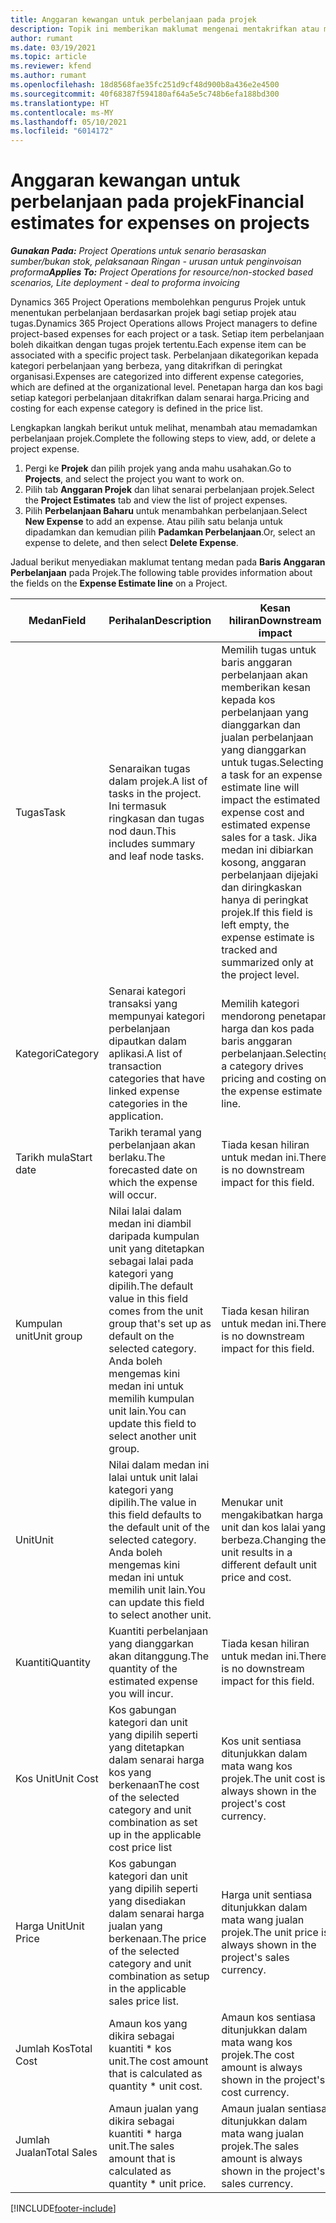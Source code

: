 ```yaml
---
title: Anggaran kewangan untuk perbelanjaan pada projek
description: Topik ini memberikan maklumat mengenai mentakrifkan atau menganggarkan perbelanjaan berasaskan projek.
author: rumant
ms.date: 03/19/2021
ms.topic: article
ms.reviewer: kfend
ms.author: rumant
ms.openlocfilehash: 18d8568fae35fc251d9cf48d900b8a436e2e4500
ms.sourcegitcommit: 40f68387f594180af64a5e5c748b6efa188bd300
ms.translationtype: HT
ms.contentlocale: ms-MY
ms.lasthandoff: 05/10/2021
ms.locfileid: "6014172"
---
```

# <a name="financial-estimates-for-expenses-on-projects"></a><span data-ttu-id="8a84a-103">Anggaran kewangan untuk perbelanjaan pada projek</span><span class="sxs-lookup"><span data-stu-id="8a84a-103">Financial estimates for expenses on projects</span></span>
<span data-ttu-id="8a84a-104">_**Gunakan Pada:** Project Operations untuk senario berasaskan sumber/bukan stok, pelaksanaan Ringan - urusan untuk penginvoisan proforma_</span><span class="sxs-lookup"><span data-stu-id="8a84a-104">_**Applies To:** Project Operations for resource/non-stocked based scenarios, Lite deployment - deal to proforma invoicing_</span></span>

<span data-ttu-id="8a84a-105">Dynamics 365 Project Operations membolehkan pengurus Projek untuk menentukan perbelanjaan berdasarkan projek bagi setiap projek atau tugas.</span><span class="sxs-lookup"><span data-stu-id="8a84a-105">Dynamics 365 Project Operations allows Project managers to define project-based expenses for each project or a task.</span></span> <span data-ttu-id="8a84a-106">Setiap item perbelanjaan boleh dikaitkan dengan tugas projek tertentu.</span><span class="sxs-lookup"><span data-stu-id="8a84a-106">Each expense item can be associated with a specific project task.</span></span> <span data-ttu-id="8a84a-107">Perbelanjaan dikategorikan kepada kategori perbelanjaan yang berbeza, yang ditakrifkan di peringkat organisasi.</span><span class="sxs-lookup"><span data-stu-id="8a84a-107">Expenses are categorized into different expense categories, which are defined at the organizational level.</span></span> <span data-ttu-id="8a84a-108">Penetapan harga dan kos bagi setiap kategori perbelanjaan ditakrifkan dalam senarai harga.</span><span class="sxs-lookup"><span data-stu-id="8a84a-108">Pricing and costing for each expense category is defined in the price list.</span></span> 

<span data-ttu-id="8a84a-109">Lengkapkan langkah berikut untuk melihat, menambah atau memadamkan perbelanjaan projek.</span><span class="sxs-lookup"><span data-stu-id="8a84a-109">Complete the following steps to view, add, or delete a project expense.</span></span>

1. <span data-ttu-id="8a84a-110">Pergi ke **Projek** dan pilih projek yang anda mahu usahakan.</span><span class="sxs-lookup"><span data-stu-id="8a84a-110">Go to **Projects**, and select the project you want to work on.</span></span>
2. <span data-ttu-id="8a84a-111">Pilih tab **Anggaran Projek** dan lihat senarai perbelanjaan projek.</span><span class="sxs-lookup"><span data-stu-id="8a84a-111">Select the **Project Estimates** tab and view the list of project expenses.</span></span>
3. <span data-ttu-id="8a84a-112">Pilih **Perbelanjaan Baharu** untuk menambahkan perbelanjaan.</span><span class="sxs-lookup"><span data-stu-id="8a84a-112">Select **New Expense** to add an expense.</span></span> <span data-ttu-id="8a84a-113">Atau pilih satu belanja untuk dipadamkan dan kemudian pilih **Padamkan Perbelanjaan**.</span><span class="sxs-lookup"><span data-stu-id="8a84a-113">Or, select an expense to delete, and then select **Delete Expense**.</span></span>

<span data-ttu-id="8a84a-114">Jadual berikut menyediakan maklumat tentang medan pada **Baris Anggaran Perbelanjaan** pada Projek.</span><span class="sxs-lookup"><span data-stu-id="8a84a-114">The following table provides information about the fields on the **Expense Estimate line** on a Project.</span></span> 

| <span data-ttu-id="8a84a-115">**Medan**</span><span class="sxs-lookup"><span data-stu-id="8a84a-115">**Field**</span></span> | <span data-ttu-id="8a84a-116">**Perihalan**</span><span class="sxs-lookup"><span data-stu-id="8a84a-116">**Description**</span></span> | <span data-ttu-id="8a84a-117">**Kesan hiliran**</span><span class="sxs-lookup"><span data-stu-id="8a84a-117">**Downstream impact**</span></span> |
| --- | --- | --- |
| <span data-ttu-id="8a84a-118">Tugas</span><span class="sxs-lookup"><span data-stu-id="8a84a-118">Task</span></span> | <span data-ttu-id="8a84a-119">Senaraikan tugas dalam projek.</span><span class="sxs-lookup"><span data-stu-id="8a84a-119">A list of tasks in the project.</span></span> <span data-ttu-id="8a84a-120">Ini termasuk ringkasan dan tugas nod daun.</span><span class="sxs-lookup"><span data-stu-id="8a84a-120">This includes summary and leaf node tasks.</span></span> | <span data-ttu-id="8a84a-121">Memilih tugas untuk baris anggaran perbelanjaan akan memberikan kesan kepada kos perbelanjaan yang dianggarkan dan jualan perbelanjaan yang dianggarkan untuk tugas.</span><span class="sxs-lookup"><span data-stu-id="8a84a-121">Selecting a task for an expense estimate line will impact the estimated expense cost and estimated expense sales for a task.</span></span> <span data-ttu-id="8a84a-122">Jika medan ini dibiarkan kosong, anggaran perbelanjaan dijejaki dan diringkaskan hanya di peringkat projek.</span><span class="sxs-lookup"><span data-stu-id="8a84a-122">If this field is left empty, the expense estimate is tracked and summarized only at the project level.</span></span> |
| <span data-ttu-id="8a84a-123">Kategori</span><span class="sxs-lookup"><span data-stu-id="8a84a-123">Category</span></span> | <span data-ttu-id="8a84a-124">Senarai kategori transaksi yang mempunyai kategori perbelanjaan dipautkan dalam aplikasi.</span><span class="sxs-lookup"><span data-stu-id="8a84a-124">A list of transaction categories that have linked expense categories in the application.</span></span> | <span data-ttu-id="8a84a-125">Memilih kategori mendorong penetapan harga dan kos pada baris anggaran perbelanjaan.</span><span class="sxs-lookup"><span data-stu-id="8a84a-125">Selecting a category drives pricing and costing on the expense estimate line.</span></span> |
| <span data-ttu-id="8a84a-126">Tarikh mula</span><span class="sxs-lookup"><span data-stu-id="8a84a-126">Start date</span></span> | <span data-ttu-id="8a84a-127">Tarikh teramal yang perbelanjaan akan berlaku.</span><span class="sxs-lookup"><span data-stu-id="8a84a-127">The forecasted date on which the expense will occur.</span></span> | <span data-ttu-id="8a84a-128">Tiada kesan hiliran untuk medan ini.</span><span class="sxs-lookup"><span data-stu-id="8a84a-128">There is no downstream impact for this field.</span></span> |
| <span data-ttu-id="8a84a-129">Kumpulan unit</span><span class="sxs-lookup"><span data-stu-id="8a84a-129">Unit group</span></span> | <span data-ttu-id="8a84a-130">Nilai lalai dalam medan ini diambil daripada kumpulan unit yang ditetapkan sebagai lalai pada kategori yang dipilih.</span><span class="sxs-lookup"><span data-stu-id="8a84a-130">The default value in this field comes from the unit group that's set up as default on the selected category.</span></span> <span data-ttu-id="8a84a-131">Anda boleh mengemas kini medan ini untuk memilih kumpulan unit lain.</span><span class="sxs-lookup"><span data-stu-id="8a84a-131">You can update this field to select another unit group.</span></span> | <span data-ttu-id="8a84a-132">Tiada kesan hiliran untuk medan ini.</span><span class="sxs-lookup"><span data-stu-id="8a84a-132">There is no downstream impact for this field.</span></span> |
| <span data-ttu-id="8a84a-133">Unit</span><span class="sxs-lookup"><span data-stu-id="8a84a-133">Unit</span></span> | <span data-ttu-id="8a84a-134">Nilai dalam medan ini lalai untuk unit lalai kategori yang dipilih.</span><span class="sxs-lookup"><span data-stu-id="8a84a-134">The value in this field defaults to the default unit of the selected category.</span></span> <span data-ttu-id="8a84a-135">Anda boleh mengemas kini medan ini untuk memilih unit lain.</span><span class="sxs-lookup"><span data-stu-id="8a84a-135">You can update this field to select another unit.</span></span> | <span data-ttu-id="8a84a-136">Menukar unit mengakibatkan harga unit dan kos lalai yang berbeza.</span><span class="sxs-lookup"><span data-stu-id="8a84a-136">Changing the unit results in a different default unit price and cost.</span></span> |
| <span data-ttu-id="8a84a-137">Kuantiti</span><span class="sxs-lookup"><span data-stu-id="8a84a-137">Quantity</span></span> | <span data-ttu-id="8a84a-138">Kuantiti perbelanjaan yang dianggarkan akan ditanggung.</span><span class="sxs-lookup"><span data-stu-id="8a84a-138">The quantity of the estimated expense you will incur.</span></span> | <span data-ttu-id="8a84a-139">Tiada kesan hiliran untuk medan ini.</span><span class="sxs-lookup"><span data-stu-id="8a84a-139">There is no downstream impact for this field.</span></span> |
| <span data-ttu-id="8a84a-140">Kos Unit</span><span class="sxs-lookup"><span data-stu-id="8a84a-140">Unit Cost</span></span> | <span data-ttu-id="8a84a-141">Kos gabungan kategori dan unit yang dipilih seperti yang ditetapkan dalam senarai harga kos yang berkenaan</span><span class="sxs-lookup"><span data-stu-id="8a84a-141">The cost of the selected category and unit combination as set up in the applicable cost price list</span></span> | <span data-ttu-id="8a84a-142">Kos unit sentiasa ditunjukkan dalam mata wang kos projek.</span><span class="sxs-lookup"><span data-stu-id="8a84a-142">The unit cost is always shown in the project's cost currency.</span></span> |
| <span data-ttu-id="8a84a-143">Harga Unit</span><span class="sxs-lookup"><span data-stu-id="8a84a-143">Unit Price</span></span> | <span data-ttu-id="8a84a-144">Kos gabungan kategori dan unit yang dipilih seperti yang disediakan dalam senarai harga jualan yang berkenaan.</span><span class="sxs-lookup"><span data-stu-id="8a84a-144">The price of the selected category and unit combination as setup in the applicable sales price list.</span></span> | <span data-ttu-id="8a84a-145">Harga unit sentiasa ditunjukkan dalam mata wang jualan projek.</span><span class="sxs-lookup"><span data-stu-id="8a84a-145">The unit price is always shown in the project's sales currency.</span></span> |
| <span data-ttu-id="8a84a-146">Jumlah Kos</span><span class="sxs-lookup"><span data-stu-id="8a84a-146">Total Cost</span></span> | <span data-ttu-id="8a84a-147">Amaun kos yang dikira sebagai kuantiti \* kos unit.</span><span class="sxs-lookup"><span data-stu-id="8a84a-147">The cost amount that is calculated as quantity \* unit cost.</span></span>| <span data-ttu-id="8a84a-148">Amaun kos sentiasa ditunjukkan dalam mata wang kos projek.</span><span class="sxs-lookup"><span data-stu-id="8a84a-148">The cost amount is always shown in the project's cost currency.</span></span> |
| <span data-ttu-id="8a84a-149">Jumlah Jualan</span><span class="sxs-lookup"><span data-stu-id="8a84a-149">Total Sales</span></span> | <span data-ttu-id="8a84a-150">Amaun jualan yang dikira sebagai kuantiti \* harga unit.</span><span class="sxs-lookup"><span data-stu-id="8a84a-150">The sales amount that is calculated as quantity \* unit price.</span></span> | <span data-ttu-id="8a84a-151">Amaun jualan sentiasa ditunjukkan dalam mata wang jualan projek.</span><span class="sxs-lookup"><span data-stu-id="8a84a-151">The sales amount is always shown in the project's sales currency.</span></span> |


[!INCLUDE[footer-include](../includes/footer-banner.md)]
